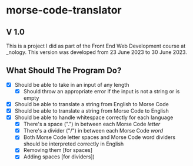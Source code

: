 # morse-code-translator

## V 1.0
This is a project I did as part of the Front End Web Development course at _nology. This version was developed from 23 June 2023 to 30 June 2023.
## What Should The Program Do?
- [x] Should be able to take in an input of any length  
    - [x] Should throw an appropriate error if the input is not a string or is empty
- [x] Should be able to translate a string from English to Morse Code
- [x] Should be able to translate a string from Morse Code to English
- [x] Should be able to handle whitespace correctly for each language
    - [x] There's a space (".") in between each Morse Code *letter*
    - [x] There's a divider ("/") in between each Morse Code *word*
    - [x] Both Morse Code letter spaces and Morse Code word dividers should be interpreted correctly in English 
    - [x] Removing them [for spaces] 
    - [x] Adding spaces [for dividers])